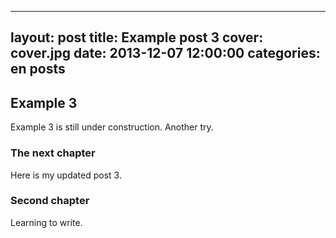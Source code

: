  ---
layout: post
title: Example post 3
cover: cover.jpg
date:   2013-12-07 12:00:00
categories: en posts
---

## Example 3

Example 3 is still under construction. Another try. 

### The next chapter

Here is my updated post 3.

### Second chapter

Learning to write.
